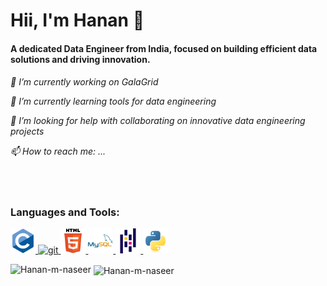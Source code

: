 <h1>Hii, I'm Hanan 👋</h1> 
 
<h4> A dedicated Data Engineer from India, focused on building efficient data solutions and driving innovation.</h4> 
                                                 
                                              

<h6>
 
  🔭 I’m currently working on GalaGrid 
  
  🌱 I’m currently learning tools for data engineering
 
  🤔 I’m looking for help with collaborating on innovative data engineering projects
 
  📫 How to reach me: ...
</h6>

<br>
<h3 align="left">Languages and Tools:</h3>
<p align="left"> <a href="https://www.cprogramming.com/" target="_blank" rel="noreferrer"> <img src="https://raw.githubusercontent.com/devicons/devicon/master/icons/c/c-original.svg" alt="c" width="40" height="40"/> <a href="https://git-scm.com/" target="_blank" rel="noreferrer"> <img src="https://www.vectorlogo.zone/logos/git-scm/git-scm-icon.svg" alt="git" width="40" height="40"/> <a href="https://www.w3.org/html/" target="_blank" rel="noreferrer"> <img src="https://raw.githubusercontent.com/devicons/devicon/master/icons/html5/html5-original-wordmark.svg" alt="html5" width="40" height="40"/> <a href="https://www.mysql.com/" target="_blank" rel="noreferrer"> <img src="https://raw.githubusercontent.com/devicons/devicon/master/icons/mysql/mysql-original-wordmark.svg" alt="mysql" width="40" height="40"/> </a> <a href="https://pandas.pydata.org/" target="_blank" rel="noreferrer"> <img src="https://raw.githubusercontent.com/devicons/devicon/2ae2a900d2f041da66e950e4d48052658d850630/icons/pandas/pandas-original.svg" alt="pandas" width="40" height="40"/> </a> <a href="https://www.python.org" target="_blank" rel="noreferrer"> <img src="https://raw.githubusercontent.com/devicons/devicon/master/icons/python/python-original.svg" alt="python" width="40" height="40"/> </a> </p>



<p><img align="left" src="https://github-readme-stats.vercel.app/api/top-langs?username=Hanan-m-naseer&show_icons=true&locale=en&layout=compact&cache_seconds=3600" alt="Hanan-m-naseer" /></p>

<p>&nbsp;<img align="center" src="https://github-readme-stats.vercel.app/api?username=Hanan-m-naseer&show_icons=true&locale=en" alt="Hanan-m-naseer" /></p>

